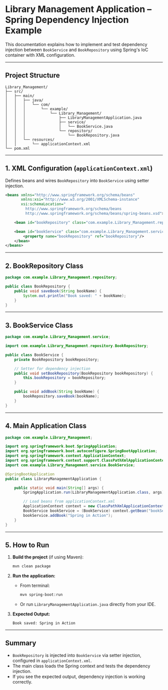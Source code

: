 # Library Management Application – Spring Dependency Injection Example

This documentation explains how to implement and test dependency injection between `BookService` and `BookRepository` using Spring's IoC container with XML configuration.

---

## Project Structure

```
Library_Management/
├── src/
│   ├── main/
│   │   ├── java/
│   │   │   └── com/
│   │   │       └── example/
│   │   │           └── Library_Management/
│   │   │               ├── LibraryManagementApplication.java
│   │   │               ├── service/
│   │   │               │   └── BookService.java
│   │   │               └── repository/
│   │   │                   └── BookRepository.java
│   │   └── resources/
│   │       └── applicationContext.xml
└── pom.xml
```

---

## 1. XML Configuration (`applicationContext.xml`)

Defines beans and wires `BookRepository` into `BookService` using setter injection.

```xml
<beans xmlns="http://www.springframework.org/schema/beans"
       xmlns:xsi="http://www.w3.org/2001/XMLSchema-instance"
       xsi:schemaLocation="
         http://www.springframework.org/schema/beans
         http://www.springframework.org/schema/beans/spring-beans.xsd">

    <bean id="bookRepository" class="com.example.Library_Management.repository.BookRepository" />

    <bean id="bookService" class="com.example.Library_Management.service.BookService">
        <property name="bookRepository" ref="bookRepository"/>
    </bean>
</beans>
```

---

## 2. BookRepository Class

```java
package com.example.Library_Management.repository;

public class BookRepository {
    public void saveBook(String bookName) {
        System.out.println("Book saved: " + bookName);
    }
}
```

---

## 3. BookService Class

```java
package com.example.Library_Management.service;

import com.example.Library_Management.repository.BookRepository;

public class BookService {
    private BookRepository bookRepository;

    // Setter for dependency injection
    public void setBookRepository(BookRepository bookRepository) {
        this.bookRepository = bookRepository;
    }

    public void addBook(String bookName) {
        bookRepository.saveBook(bookName);
    }
}
```

---

## 4. Main Application Class

```java
package com.example.Library_Management;

import org.springframework.boot.SpringApplication;
import org.springframework.boot.autoconfigure.SpringBootApplication;
import org.springframework.context.ApplicationContext;
import org.springframework.context.support.ClassPathXmlApplicationContext;
import com.example.Library_Management.service.BookService;

@SpringBootApplication
public class LibraryManagementApplication {

    public static void main(String[] args) {
        SpringApplication.run(LibraryManagementApplication.class, args);

        // Load beans from applicationContext.xml
        ApplicationContext context = new ClassPathXmlApplicationContext("applicationContext.xml");
        BookService bookService = (BookService) context.getBean("bookService");
        bookService.addBook("Spring in Action");
    }
}
```

---

## 5. How to Run

1. **Build the project** (if using Maven):
   ```sh
   mvn clean package
   ```

2. **Run the application:**
   - From terminal:
     ```sh
     mvn spring-boot:run
     ```
   - Or run `LibraryManagementApplication.java` directly from your IDE.

3. **Expected Output:**
   ```
   Book saved: Spring in Action
   ```

---

## Summary

- `BookRepository` is injected into `BookService` via setter injection, configured in `applicationContext.xml`.
- The main class loads the Spring context and tests the dependency injection.
- If you see the expected output, dependency injection is working correctly.